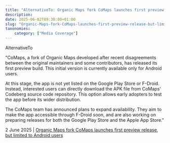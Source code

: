 ```yaml
---
title: "AlternativeTo: Organic Maps fork CoMaps launches first preview release, but limited to Android users"
description: 
date: 2025-06-02T09:30:00+01:00
slug: "Organic-Maps-fork-CoMaps-launches-first-preview-release-but-limited-to-Android-users"
taxonomies:
    category: ["Media Coverage"]
---
```


AlternativeTo
 

"CoMaps, a fork of Organic Maps developed after recent disagreements between the original maintainers and some contributors, has released its first preview build. This initial version is currently available only for Android users.

At this stage, the app is not yet listed on the Google Play Store or F-Droid. Instead, interested users can directly download the APK file from CoMaps' Codeberg source code repository. This option allows early adopters to test the app before its wider distribution.

The CoMaps team has announced plans to expand availability. They aim to make the app accessible through F-Droid soon, and are also working on preparing releases for both the Google Play Store and the Apple App Store."


2 June 2025 | [Organic Maps fork CoMaps launches first preview release, but limited to Android users](https://alternativeto.net/news/2025/6/orgnanic-maps-fork-comaps-launches-first-preview-release-but-limited-to-android-users/)